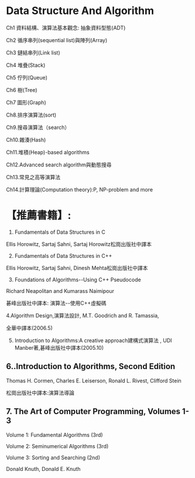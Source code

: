 # Data Structure And Algorithm

Ch1	資料結構、演算法基本觀念: 抽象資料型態(ADT)

Ch2	循序串列(sequential list)與陣列(Array)

Ch3	鏈結串列(Link list)

Ch4	堆疊(Stack)

Ch5	佇列(Queue)

Ch6	樹(Tree)

Ch7	圖形(Graph)

Ch8.排序演算法(sort)

Ch9.搜尋演算法（search）

Ch10.雜湊(Hash)

Ch11.堆積(Heap)-based algorithms

Ch12.Advanced search algorithm與動態搜尋

Ch13.常見之高等演算法

Ch14.計算理論(Computation theory):P, NP-problem and more

# 【推薦書籍】: 

1. Fundamentals of Data Structures in C

Ellis Horowitz, Sartaj Sahni, Sartaj Horowitz松崗出版社中譯本

2. Fundamentals of Data Structures in C++ 

Ellis Horowitz, Sartaj Sahni, Dinesh Mehta松崗出版社中譯本

3. Foundations of Algorithms--Using C++ Pseudocode  

Richard Neapolitan and Kumarass Naimipour

碁峰出版社中譯本: 演算法--使用C++虛擬碼

4.Algorithm Design,演算法設計, M.T. Goodrich and R. Tamassia,

全華中譯本(2006.5)

5. Introduction to Algorithms:A creative approach建構式演算法
   , UDI Manber著,碁峰出版社中譯本(2005.10)
   
## 6..Introduction to Algorithms, Second Edition 

Thomas H. Cormen, Charles E. Leiserson, Ronald L. Rivest, Clifford  Stein  

松崗出版社中譯本:演算法導論


## 7. The Art of Computer Programming, Volumes 1-3 

Volume 1: Fundamental Algorithms (3rd) 

Volume 2: Seminumerical Algorithms (3rd)

Volume 3: Sorting and Searching  (2nd)

Donald Knuth, Donald E. Knuth

